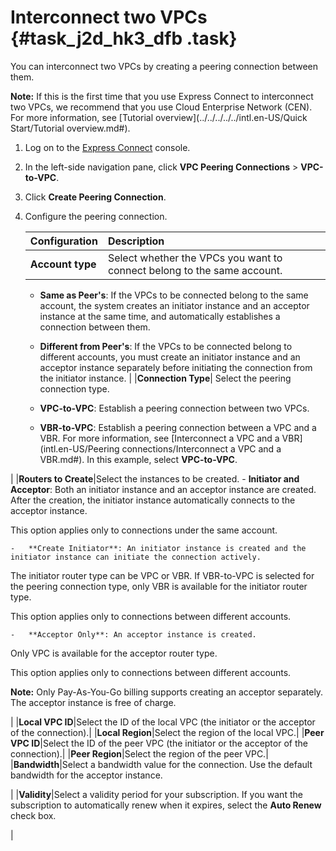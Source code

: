 # Interconnect two VPCs {#task_j2d_hk3_dfb .task}

You can interconnect two VPCs by creating a peering connection between them.

**Note:** If this is the first time that you use Express Connect to interconnect two VPCs, we recommend that you use Cloud Enterprise Network \(CEN\). For more information, see [Tutorial overview](../../../../../intl.en-US/Quick Start/Tutorial overview.md#).

1.  Log on to the [Express Connect](https://expressconnectnext.console.aliyun.com) console. 
2.  In the left-side navigation pane, click **VPC Peering Connections** \> **VPC-to-VPC**.
3.  Click **Create Peering Connection**.
4.  Configure the peering connection. 

    |Configuration|Description|
    |:------------|:----------|
    |**Account type**| Select whether the VPCs you want to connect belong to the same account.

    -   **Same as Peer's**: If the VPCs to be connected belong to the same account, the system creates an initiator instance and an acceptor instance at the same time, and automatically establishes a connection between them.
    -   **Different from Peer's**: If the VPCs to be connected belong to different accounts, you must create an initiator instance and an acceptor instance separately before initiating the connection from the initiator instance.
 |
    |**Connection Type**| Select the peering connection type.

    -   **VPC-to-VPC**: Establish a peering connection between two VPCs.
    -   **VBR-to-VPC**: Establish a peering connection between a VPC and a VBR. For more information, see [Interconnect a VPC and a VBR](intl.en-US/Peering connections/Interconnect a VPC and a VBR.md#).
 In this example, select **VPC-to-VPC**.

 |
    |**Routers to Create**|Select the instances to be created.     -   **Initiator and Acceptor**: Both an initiator instance and an acceptor instance are created. After the creation, the initiator instance automatically connects to the acceptor instance.

This option applies only to connections under the same account.

    -   **Create Initiator**: An initiator instance is created and the initiator instance can initiate the connection actively.

The initiator router type can be VPC or VBR. If VBR-to-VPC is selected for the peering connection type, only VBR is available for the initiator router type.

This option applies only to connections between different accounts.

    -   **Acceptor Only**: An acceptor instance is created.

Only VPC is available for the acceptor router type.

This option applies only to connections between different accounts.

**Note:** Only Pay-As-You-Go billing supports creating an acceptor separately. The acceptor instance is free of charge.

 |
    |**Local VPC ID**|Select the ID of the local VPC \(the initiator or the acceptor of the connection\).|
    |**Local Region**|Select the region of the local VPC.|
    |**Peer VPC ID**|Select the ID of the peer VPC \(the initiator or the acceptor of the connection\).|
    |**Peer Region**|Select the region of the peer VPC.|
    |**Bandwidth**|Select a bandwidth value for the connection. Use the default bandwidth for the acceptor instance.

 |
    |**Validity**|Select a validity period for your subscription. If you want the subscription to automatically renew when it expires, select the **Auto Renew** check box.

 |


